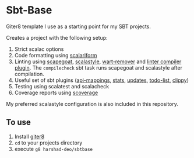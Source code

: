 # Sbt-Base

Giter8 template I use as a starting point for my SBT projects. 

Creates a project with the following setup:

1. Strict scalac options
2. Code formatting using [scalariform](https://github.com/scala-ide/scalariform)
3. Linting using [scapegoat](https://github.com/sksamuel/scapegoat), [scalastyle](https://github.com/scalastyle/scalastyle-sbt-plugin), [wart-remover](https://github.com/puffnfresh/wartremover) and [linter compiler plugin](https://github.com/HairyFotr/linter). The `compilecheck` sbt task runs scapegoat and scalastyle after compilation. 
4. Useful set of sbt plugins ([api-mappings](https://github.com/ThoughtWorksInc/sbt-api-mappings), [stats](https://github.com/orrsella/sbt-stats), [updates](https://github.com/rtimush/sbt-updates), [todo-list](https://github.com/fedragon/sbt-todolist), [clippy](https://scala-clippy.org/))
5. Testing using scalatest and scalacheck
6. Coverage reports using [scoverage](https://github.com/scoverage/sbt-scoverage)

My preferred scalastyle configuration is also included in this repository. 

## To use

1. Install [giter8](https://github.com/foundweekends/giter8)
2. `cd` to your projects directory
3. execute `g8 harshad-deo/sbtbase`
